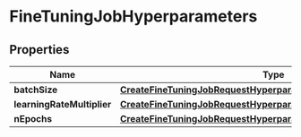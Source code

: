 
# FineTuningJobHyperparameters

## Properties
| Name | Type | Description | Notes |
| ------------ | ------------- | ------------- | ------------- |
| **batchSize** | [**CreateFineTuningJobRequestHyperparametersBatchSize**](CreateFineTuningJobRequestHyperparametersBatchSize.md) |  |  [optional] |
| **learningRateMultiplier** | [**CreateFineTuningJobRequestHyperparametersLearningRateMultiplier**](CreateFineTuningJobRequestHyperparametersLearningRateMultiplier.md) |  |  [optional] |
| **nEpochs** | [**CreateFineTuningJobRequestHyperparametersNEpochs**](CreateFineTuningJobRequestHyperparametersNEpochs.md) |  |  [optional] |



